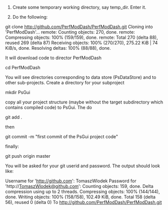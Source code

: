 1. Create some temporary working directory, say temp_dir. Enter it.

2. Do the following:

git clone http://github.com/PerfModDash/PerfModDash.git
Cloning into 'PerfModDash'...
remote: Counting objects: 270, done.
remote: Compressing objects: 100% (159/159), done.
remote: Total 270 (delta 88), reused 269 (delta 87)
Receiving objects: 100% (270/270), 275.22 KiB | 74 KiB/s, done.
Resolving deltas: 100% (88/88), done.

It will download code to director PerfModDash

cd PerfModDash

You will see directories corresponding to data store (PsDataStore) and to other sub-projects. Create a directory for your subproject

mkdir PsGui

copy all your project structure (maybe without the target subdirectory which contains compiled code) to PsGui. The do


git add .

then


git commit -m "first commit of the PsGui project code"

finally:


git push origin master


You will be asked for your git userid and password. The output should look like:

Username for 'http://github.com': TomaszWlodek
Password for 'http://TomaszWlodek@github.com':
Counting objects: 159, done.
Delta compression using up to 2 threads.
Compressing objects: 100% (144/144), done.
Writing objects: 100% (158/158), 102.49 KiB, done.
Total 158 (delta 56), reused 0 (delta 0)
To http://github.com/PerfModDash/PerfModDash.git
